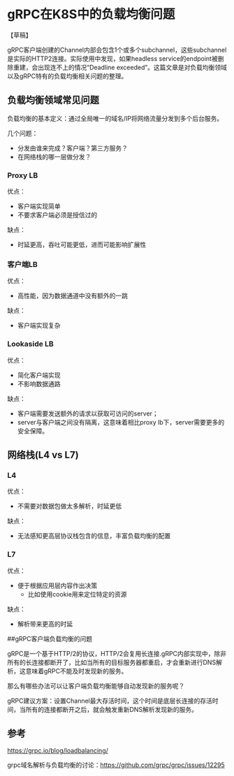 # gRPC在K8S中的负载均衡问题

【草稿】

gRPC客户端创建的Channel内部会包含1个或多个subchannel，这些subchannel是实际的HTTP2连接。实际使用中发现，如果headless service的endpoint被删除重建，会出现连不上的情况“Deadline exceeded”。这篇文章是对负载均衡领域以及gRPC特有的负载均衡相关问题的整理。

## 负载均衡领域常见问题

负载均衡的基本定义：通过全局唯一的域名/IP将网络流量分发到多个后台服务。

几个问题：

- 分发由谁来完成？客户端？第三方服务？
- 在网络栈的哪一层做分发？

### Proxy LB

优点：

- 客户端实现简单
- 不要求客户端必须是授信过的

缺点：

- 时延更高，吞吐可能更低，进而可能影响扩展性

### 客户端LB

优点：

- 高性能，因为数据通道中没有额外的一跳

缺点：

- 客户端实现复杂

### Lookaside LB

优点：

- 简化客户端实现
- 不影响数据通路

缺点：

- 客户端需要发送额外的请求以获取可访问的server；
- server与客户端之间没有隔离，这意味着相比proxy lb下，server需要更多的安全保障。

## 网络栈(L4 vs L7)

### L4

优点：

- 不需要对数据包做太多解析，时延更低

缺点：

- 无法感知更高层协议栈包含的信息，丰富负载均衡的配置

### L7

优点：

- 便于根据应用层内容作出决策
  - 比如使用cookie用来定位特定的资源

缺点：

- 解析带来更高的时延

##gRPC客户端负载均衡的问题

gRPC是一个基于HTTP/2的协议，HTTP/2会复用长连接.gRPC内部实现中，除非所有的长连接都断开了，比如当所有的目标服务器都重启，才会重新进行DNS解析，这意味着gRPC不能及时发现新的服务。

那么有哪些办法可以让客户端负载均衡能够自动发现新的服务呢？

gRPC建议方案：设置Channel最大存活时间，这个时间是底层长连接的存活时间，当所有的连接都断开之后，就会触发重新DNS解析发现新的服务。

## 参考

https://grpc.io/blog/loadbalancing/

grpc域名解析与负载均衡的讨论：https://github.com/grpc/grpc/issues/12295